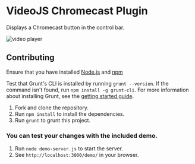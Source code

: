 # VideoJS Chromecast Plugin
Displays a Chromecast button in the control bar.

![video player](https://raw.githubusercontent.com/kim-company/videojs-chromecast/pg-update-readme/screenshots/chromecast-player.jpg)

## Contributing
Ensure that you have installed [Node.js](http://www.nodejs.org) and [npm](http://www.npmjs.org/)

Test that Grunt's CLI is installed by running `grunt --version`. If the command isn't found, run `npm install -g grunt-cli`. For more information about installing Grunt, see the [getting started guide](http://gruntjs.com/getting-started).

1. Fork and clone the repository.
2. Run `npm install` to install the dependencies.
3. Run `grunt` to grunt this project.

### You can test your changes with the included demo.

1. Run `node demo-server.js` to start the server.
2. See `http://localhost:3000/demo/` in your browser.
